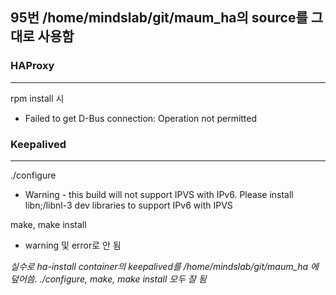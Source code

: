 ## 95번 /home/mindslab/git/maum_ha의 source를 그대로 사용함

### HAProxy
***
rpm install 시
- Failed to get D-Bus connection: Operation not permitted


### Keepalived
***
./configure
- Warning - this build will not support IPVS with IPv6. Please install libn;/libnl-3 dev libraries to support IPv6 with IPVS

make, make install
- warning 및 error로 안 됨

_실수로 ha-install container의 keepalived를 /home/mindslab/git/maum_ha 에 덮어씀. ./configure, make, make install 모두 잘 됨_
